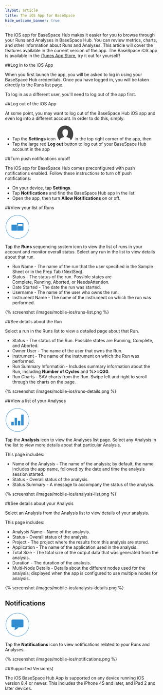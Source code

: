 ```yaml
---
layout: article
title: The iOS App for BaseSpace
hide_welcome_banner: true
---
```


The iOS app for BaseSpace Hub makes it easier for you to browse through your Runs and Analyses in BaseSpace Hub.  You can review metrics, charts, and other information about Runs and Analyses.  This article will cover the features available in the current version of the app.  The BaseSpace iOS app is available in the  [iTunes App Store](https://itunes.apple.com/us/app/keynote/id942794217?mt=8), try it out for yourself!

##Log in to the iOS App

When you first launch the app, you will be asked to log in using your BaseSpace Hub credentials.  Once you have logged in, you will be taken directly to the Runs list page.

To log in as a different user, you'll need to log out of the app first.

##Log out of the iOS App

At some point, you may want to log out of the BaseSpace Hub iOS app and even log into a different account.  In order to do this, simply: 

* Tap the **Settings** icon ![Settings Icon](/images/mobile-ios/settings.png) in the top right corner of the app, then
* Tap the large red **Log out** button to log out of your BaseSpace Hub account in the app

##Turn push notifications on/off

The iOS app for BaseSpace Hub comes preconfigured with push notifications enabled.  Follow these instructions to turn off push notifications:

* On your device, tap **Settings**.
* Tap **Notifications** and find the BaseSpace Hub app in the list.
* Open the app, then turn **Allow Notifications** on or off.

##View your list of Runs

![Runs List Icon](/images/mobile-ios/runs-unselected.png)

Tap the **Runs** sequencing system icon to view the list of runs in your account and monitor overall status.  Select any run in the list to view details about that run.

* Run Name - The name of the run that the user specified in the Sample Sheet or in the Prep Tab (NextSeq).
* Status - The status of the run. Possible states are Complete, Running, Aborted, or NeedsAttention.
* Date Started - The date the run was started.
* Username - The name of the user who owns the run.
* Instrument Name - The name of the instrument on which the run was performed.

{% screenshot /images/mobile-ios/runs-list.png %}

##See details about the Run

Select a run in the Runs list to view a detailed page about that Run. 

* Status - The status of the Run. Possible states are Running, Complete, and Aborted.
* Owner User - The name of the user that owns the Run.
* Instrument - The name of the instrument on which the Run was performed.
* Run Summary Information - Includes summary information about the Run, including **Number of Cycles** and **%>=Q30**.
* Run Charts - SAV charts from the Run.  Swipe left and right to scroll through the charts on the page.

{% screenshot /images/mobile-ios/runs-details.png %}

##View a list of your Analyses

![Analysis List Icon](/images/mobile-ios/analysis-unselected.png)

Tap the **Analysis** icon to view the Analyses list page. Select any Analysis in the list to view more details about that particular Analysis. 

This page includes:

* Name of the Analysis - The name of the analysis; by default, the name includes the app name, followed by the date and time the analysis session started.
* Status - Overall status of the analysis.
* Status Summary - A message to accompany the status of the analysis.

{% screenshot /images/mobile-ios/analysis-list.png %}

##See details about your Analysis

Select an Analysis from the Analysis list to view details of your analysis.

This page includes:

- Analysis Name - Name of the analysis.
- Status - Overall status of the analysis.
- Project - The project where the results from this analysis are stored.
- Application - The name of the application used in the analysis.
- Total Size - The total size of the output data that was generated from the analysis.
- Duration - The duration of the analysis.
- Multi-Node Details - Details about the different nodes used for the analysis; displayed when the app is configured to use multiple nodes for analysis.

{% screenshot /images/mobile-ios/analysis-details.png %}


## Notifications

![Notifications Icon](/images/mobile-ios/notifications-unselected.png)

Tap the **Notifications** icon to view notifications related to your Runs and Analyses.

{% screenshot /images/mobile-ios/notifications.png %}


##Supported Version(s)

The iOS BaseSpace Hub App is supported on any device running iOS version 8.4 or newer.  This includes the iPhone 4S and later, and iPad 2 and later devices.
